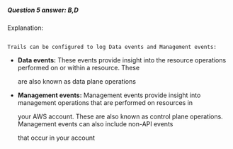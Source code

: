 ##### Question 5 answer: B,D


Explanation:


```

Trails can be configured to log Data events and Management events:

```


- **Data events:** These events provide insight into the resource operations performed on or within a resource. These

  are also known as data plane operations

- **Management events:** Management events provide insight into management operations that are performed on resources in

  your AWS account. These are also known as control plane operations. Management events can also include non-API events

  that occur in your account

